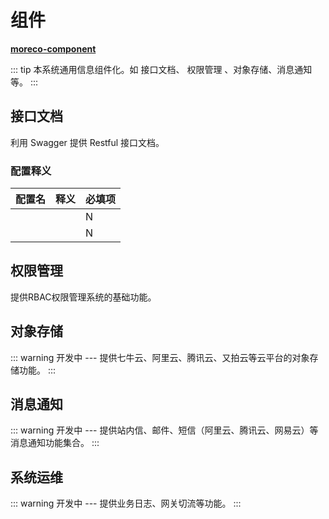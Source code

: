 # 组件

**[moreco-component](https://github.com/weechang/moreco/tree/master/moreco-component)**

::: tip 
本系统通用信息组件化。如 接口文档、 权限管理 、对象存储、消息通知等。
:::

## 接口文档

利用 Swagger 提供 Restful 接口文档。

### 配置释义

| 配置名 | 释义 | 必填项 |
| ----- | ---- | ----- |
|  |  | N |
|  |  | N |

## 权限管理

提供RBAC权限管理系统的基础功能。

## 对象存储

::: warning
开发中 --- 提供七牛云、阿里云、腾讯云、又拍云等云平台的对象存储功能。
:::

## 消息通知

::: warning
开发中 --- 提供站内信、邮件、短信（阿里云、腾讯云、网易云）等消息通知功能集合。
:::

## 系统运维

::: warning
开发中 --- 提供业务日志、网关切流等功能。
:::

